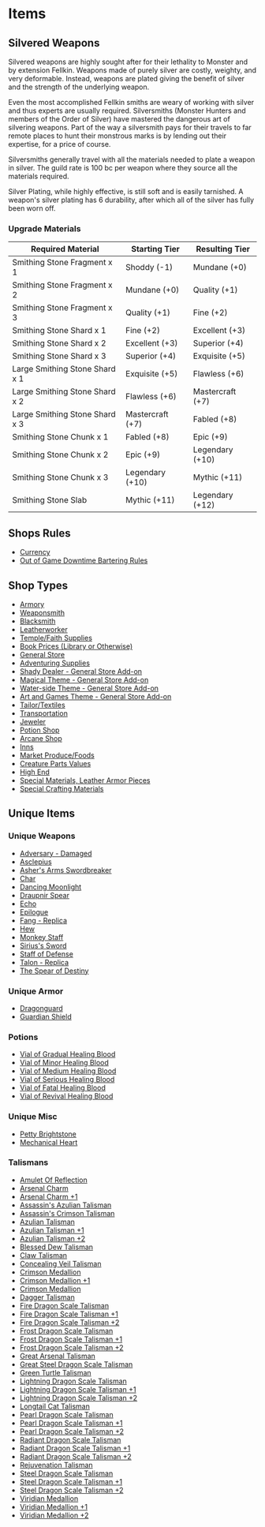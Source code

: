 # Items

## Silvered Weapons

Silvered weapons are highly sought after for their lethality to Monster and by extension Fellkin. Weapons made of purely silver are costly, weighty, and very deformable. Instead, weapons are plated giving the benefit of silver and the strength of the underlying weapon.

Even the most accomplished Fellkin smiths are weary of working with silver and thus experts are usually required. Silversmiths (Monster Hunters and members of the Order of Silver) have mastered the dangerous art of silvering weapons. Part of the way a silversmith pays for their travels to far remote places to hunt their monstrous marks is by lending out their expertise, for a price of course.

Silversmiths generally travel with all the materials needed to plate a weapon in silver. The guild rate is 100 bc per weapon where they source all the materials required.

Silver Plating, while highly effective, is still soft and is easily tarnished. A weapon's silver plating has 6 durability, after which all of the silver has fully been worn off.

### Upgrade Materials

| Required Material               | Starting Tier    | Resulting Tier   |
| ------------------------------- | ---------------- | ---------------- |
| Smithing Stone Fragment x 1     | Shoddy (-1)      | Mundane (+0)     |
| Smithing Stone Fragment x 2     | Mundane (+0)     | Quality (+1)     |
| Smithing Stone Fragment x 3     | Quality (+1)     | Fine (+2)        |
| Smithing Stone Shard x 1        | Fine (+2)        | Excellent (+3)   |
| Smithing Stone Shard x 2        | Excellent (+3)   | Superior (+4)    |
| Smithing Stone Shard x 3        | Superior (+4)    | Exquisite (+5)   |
| Large Smithing Stone Shard x 1 | Exquisite (+5)   | Flawless (+6)    |
| Large Smithing Stone Shard x 2 | Flawless (+6)    | Mastercraft (+7) |
| Large Smithing Stone Shard x 3 | Mastercraft (+7) | Fabled (+8)      |
| Smithing Stone Chunk x 1        | Fabled (+8)      | Epic (+9)        |
| Smithing Stone Chunk x 2        | Epic (+9)        | Legendary (+10)  |
| Smithing Stone Chunk x 3        | Legendary (+10)  | Mythic (+11)     |
| Smithing Stone Slab             | Mythic (+11)     | Legendary (+12)  |

## Shops Rules

- [Currency](ItemShop.md#currency)
- [Out of Game Downtime Bartering Rules](ItemShop.md#out-of-game-downtime-bartering-rules)

## Shop Types

- [Armory](ItemShop.md#armory)
- [Weaponsmith](ItemShop.md#weaponsmith)
- [Blacksmith](ItemShop.md#blacksmith)
- [Leatherworker](ItemShop.md#leatherworker)
- [Temple/Faith Supplies](ItemShop.md#templefaith-supplies)
- [Book Prices (Library or Otherwise)](ItemShop.md#book-prices-library-or-otherwise)
- [General Store](ItemShop.md#general-store)
- [Adventuring Supplies](ItemShop.md#adventuring-supplies)
- [Shady Dealer - General Store Add-on](ItemShop.md#shady-dealer---general-store-add-on)
- [Magical Theme - General Store Add-on](ItemShop.md#magical-theme---general-store-add-on)
- [Water-side Theme - General Store Add-on](ItemShop.md#water-side-theme---general-store-add-on)
- [Art and Games Theme - General Store Add-on](ItemShop.md#art-and-games-theme---general-store-add-on)
- [Tailor/Textiles](ItemShop.md#tailortextiles)
- [Transportation](ItemShop.md#transportation)
- [Jeweler](ItemShop.md#jeweler)
- [Potion Shop](ItemShop.md#potion-shop)
- [Arcane Shop](ItemShop.md#arcane-shop)
- [Inns](ItemShop.md#inns)
- [Market Produce/Foods](ItemShop.md#market-producefoods)
- [Creature Parts Values](ItemShop.md#creature-parts-values)
- [High End](ItemShop.md#high-end)
- [Special Materials, Leather Armor Pieces](ItemShop.md#special-materials-leather-armor-pieces)
- [Special Crafting Materials](ItemShop.md#special-crafting-materials)

## Unique Items

### Unique Weapons

- [Adversary - Damaged](UniqueWeapons/Adversary-Damaged/Adversary-Damaged.md)
- [Asclepius](UniqueWeapons/Asclepius/Asclepius.md)
- [Asher&#39;s Arms Swordbreaker](UniqueWeapons/Asher'sArmsSwordbreaker/Asher'sArmsSwordbreaker.md)
- [Char](UniqueWeapons/Char/Char.md)
- [Dancing Moonlight](UniqueWeapons/DancingMoonlight/DancingMoonlight.md)
- [Draupnir Spear](./UniqueWeapons/DraupnirSpear/DraupnirSpear.md)
- [Echo](UniqueWeapons/Echo/Echo.md)
- [Epilogue](UniqueWeapons/Epilogue/Epilogue.md)
- [Fang - Replica](UniqueWeapons/Fang-Replica/Fang-Replica.md)
- [Hew](UniqueWeapons/Hew/Hew.md)
- [Monkey Staff](UniqueWeapons/MonkeyStaff/MonkeyStaff.md)
- [Sirius&#39;s Sword](UniqueWeapons/Siruis'sSword/Siruis'sSword.md)
- [Staff of Defense](UniqueWeapons/StaffOfDefense/StaffOfDefense.md)
- [Talon - Replica](UniqueWeapons/Talon-Replica/Talon-Replica.md)
- [The Spear of Destiny](UniqueWeapons/TheSpearOfDestiny/TheSpearOfDestiny.md)

### Unique Armor

- [Dragonguard](UniqueArmor/Dragonguard/Dragonguard.md)
- [Guardian Shield](UniqueArmor/GuardianShield/GuardianShield.md)

### Potions

- [Vial of Gradual Healing Blood](Potions/VialOfGradualHealingBlood/VialOfGradualHealingBlood.md)
- [Vial of Minor Healing Blood](Potions/VialOfMinorHealingBlood/VialOfMinorHealingBlood.md)
- [Vial of Medium Healing Blood](Potions/VialOfMediumHealingBlood/VialOfMediumHealingBlood.md)
- [Vial of Serious Healing Blood](Potions/VialOfSeriousHealingBlood/VialOfSeriousHealingBlood.md)
- [Vial of Fatal Healing Blood](Potions/VialOfFatalHealingBlood/VialOfFatalHealingBlood.md)
- [Vial of Revival Healing Blood](Potions/VialOfRevivalHealingBlood/VialOfRevivalHealingBlood.md)

### Unique Misc

- [Petty Brightstone](UniqueMisc/PettyBrightstone/PettyBrightstone.md)
- [Mechanical Heart](UniqueMisc/MechanicalHeart/MechanicalHeart.md)

### Talismans

- [Amulet Of Reflection](Talismans/AmuletOfReflection/AmuletOfReflection.md)
- [Arsenal Charm](Talismans/ArsenalCharm/ArsenalCharm.md)
- [Arsenal Charm +1](Talismans/ArsenalCharm+1/ArsenalCharm+1.md)
- [Assassin&#39;s Azulian Talisman](Talismans/Assassin'sAzulianTalisman/Assassin'sAzulianTalisman.md)
- [Assassin&#39;s Crimson Talisman](Talismans/Assassin'sCrimsonTalisman/Assassin'sCrimsonTalisman.md)
- [Azulian Talisman](Talismans/AzulianTalisman/AzulianTalisman.md)
- [Azulian Talisman +1](Talismans/AzulianTalisman+1/AzulianTalisman+1.md)
- [Azulian Talisman +2](Talismans/AzulianTalisman+2/AzulianTalisman+2.md)
- [Blessed Dew Talisman](Talismans/BlessedDewTalisman/BlessedDewTalisman.md)
- [Claw Talisman](Talismans/ClawTalisman/ClawTalisman.md)
- [Concealing Veil Talisman](Talismans/ConcealingVeilTalisman/ConcealingVeil.md)
- [Crimson Medallion](Talismans/CrimsonMedallion/CrimsonMedallion.md)
- [Crimson Medallion +1](Talismans/CrimsonMedallion+1/CrimsonMedallion+1.md)
- [Crimson Medallion](Talismans/CrimsonMedallion+2/CrimsonMedallion+2.md)
- [Dagger Talisman](Talismans/DaggerTalisman/DaggerTalisman.md)
- [Fire Dragon Scale Talisman](Talismans/FireDragonScaleTalisman/FireDragonScaleTalisman.md)
- [Fire Dragon Scale Talisman +1](Talismans/FireDragonScaleTalisman+1/FireDragonScaleTalisman+1.md)
- [Fire Dragon Scale Talisman +2](Talismans/FireDragonScaleTalisman+2/FireDragonScaleTalisman+2.md)
- [Frost Dragon Scale Talisman](Talismans/FrostDragonScaleTalisman/FrostDragonScaleTalisman.md)
- [Frost Dragon Scale Talisman +1](Talismans/FrostDragonScaleTalisman+1/FrostDragonScaleTalisman+1.md)
- [Frost Dragon Scale Talisman +2](Talismans/FrostDragonScaleTalisman+2/FrostDragonScaleTalisman+2.md)
- [Great Arsenal Talisman](Talismans/GreatArsenalTalisman/GreatArsenalTalisman.md)
- [Great Steel Dragon Scale Talisman](Talismans/GreatSteelDragonScaleTalisman/GreatSteelDragonScaleTalisman.md)
- [Green Turtle Talisman](Talismans/GreenTurtleTalisman/GreenTurtleTalisman.md)
- [Lightning Dragon Scale Talisman](Talismans/LightningDragonScaleTalisman/LightningDragonScaleTalisman.md)
- [Lightning Dragon Scale Talisman +1](Talismans/LightningDragonScaleTalisman+1/LightningDragonScaleTalisman+1.md)
- [Lightning Dragon Scale Talisman +2](Talismans/LightningDragonScaleTalisman+2/LightningDragonScaleTalisman+2.md)
- [Longtail Cat Talisman](Talismans/LongtailCatTalisman/LongtailCatTalisman.md)
- [Pearl Dragon Scale Talisman](Talismans/PearlDragonScaleTalisman/PearlDragonScaleTalisman.md)
- [Pearl Dragon Scale Talisman +1](Talismans/PearlDragonScaleTalisman+1/PearlDragonScaleTalisman+1.md)
- [Pearl Dragon Scale Talisman +2](Talismans/PearlDragonScaleTalisman+2/PearlDragonScaleTalisman+2.md)
- [Radiant Dragon Scale Talisman](Talismans/RadiantDragonScaleTalisman/RadiantDragonScaleTalisman.md)
- [Radiant Dragon Scale Talisman +1](Talismans/RadiantDragonScaleTalisman+1/RadiantDragonScaleTalisman+1.md)
- [Radiant Dragon Scale Talisman +2](Talismans/RadiantDragonScaleTalisman+2/RadiantDragonScaleTalisman+2.md)
- [Rejuvenation Talisman](Talismans/RejuvenationTalisman/RejuvenationTalisman.md)
- [Steel Dragon Scale Talisman](Talismans/SteelDragonScaleTalisman/SteelDragonScaleTalisman.md)
- [Steel Dragon Scale Talisman +1](Talismans/SteelDragonScaleTalisman+1/SteelDragonScaleTalisman+1.md)
- [Steel Dragon Scale Talisman +2](Talismans/SteelDragonScaleTalisman+2/SteelDragonScaleTalisman+2.md)
- [Viridian Medallion](Talismans/ViridianMedallion/ViridianMedallionTalisman.md)
- [Viridian Medallion +1](Talismans/ViridianMedallion+1/ViridianMedallionTalisman+1.md)
- [Viridian Medallion +2](Talismans/ViridianMedallion+2/ViridianMedallionTalisman+2.md)
